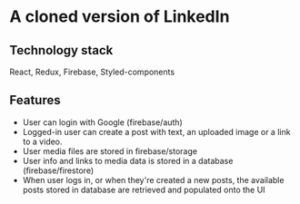 # A cloned version of LinkedIn

## Technology stack
React, Redux, Firebase, Styled-components

## Features
- User can login with Google (firebase/auth)
- Logged-in user can create a post with text, an uploaded image or a link to a video. 
- User media files are stored in firebase/storage
- User info and links to media data is stored in a database (firebase/firestore)
- When user logs in, or when they're created a new posts, the available posts stored in database are retrieved and populated onto the UI
